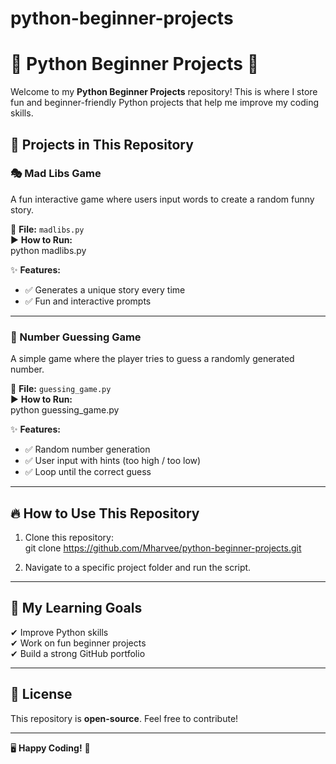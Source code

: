 # python-beginner-projects
# 🐍 Python Beginner Projects 🚀  

Welcome to my **Python Beginner Projects** repository! This is where I store fun and beginner-friendly Python projects that help me improve my coding skills.  

## 📂 Projects in This Repository  

### 🎭 Mad Libs Game  
A fun interactive game where users input words to create a random funny story.  

📌 **File:** `madlibs.py`  
▶ **How to Run:**  
   python madlibs.py  

✨ **Features:**  
- ✅ Generates a unique story every time  
- ✅ Fun and interactive prompts  

---

### 🎯 Number Guessing Game  
A simple game where the player tries to guess a randomly generated number.  

📌 **File:** `guessing_game.py`  
▶ **How to Run:**  
   python guessing_game.py  

✨ **Features:**  
- ✅ Random number generation  
- ✅ User input with hints (too high / too low)  
- ✅ Loop until the correct guess  

---

## 🔥 How to Use This Repository  
1. Clone this repository:  
   git clone https://github.com/Mharvee/python-beginner-projects.git  

2. Navigate to a specific project folder and run the script.  

---

## 🎯 My Learning Goals  
✔ Improve Python skills  
✔ Work on fun beginner projects  
✔ Build a strong GitHub portfolio  

---

## 📜 License  
This repository is **open-source**. Feel free to contribute!  

---
🖥 **Happy Coding!** 🎉  
